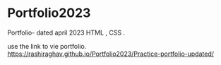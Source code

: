 # Portfolio2023

Portfolio- dated april 2023
HTML , CSS .

use the link to vie portfolio.
https://rashiraghav.github.io/Portfolio2023/Practice-portfolio-updated/
